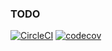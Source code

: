 ### TODO

[![CircleCI](https://circleci.com/gh/ibigbug/ss-account/tree/master.svg?style=svg)](https://circleci.com/gh/ibigbug/ss-account/tree/master)
[![codecov](https://codecov.io/gh/ibigbug/ss-account/branch/master/graph/badge.svg)](https://codecov.io/gh/ibigbug/ss-account)

